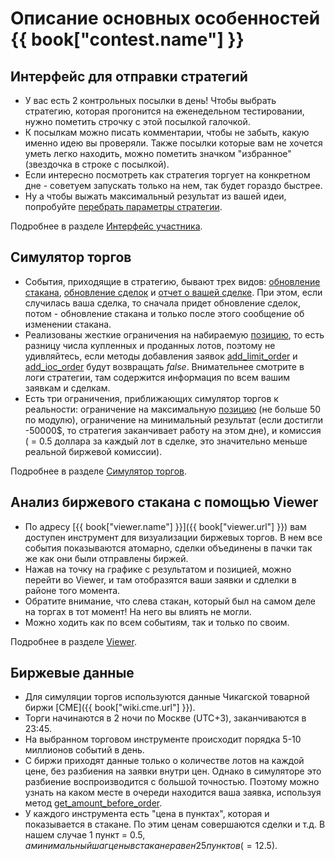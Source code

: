 # Описание основных особенностей {{ book["contest.name"] }}

## Интерфейс для отправки стратегий
- У вас есть 2 контрольных посылки в день! Чтобы выбрать стратегию, которая прогонится на еженедельном тестировании,  нужно пометить строчку с этой посылкой галочкой.
- К посылкам можно писать комментарии, чтобы не забыть, какую именно идею вы проверяли. Также посылки которые вам не хочется уметь легко находить, можно пометить значком "избранное" (звездочка в строке с посылкой).
- Если интересно посмотреть как стратегия торгует на конкретном дне - советуем запускать только на нем, так будет гораздо быстрее.
- Ну а чтобы выжать максимальный результат из вашей идеи, попробуйте [перебрать параметры стратегии](interface/params.md).

Подробнее в разделе [Интерфейс участника](interface/README.md).

## Симулятор торгов
- События, приходящие в стратегию, бывают трех видов:  [обновление стакана](api/ParticipantStrategy.md#trading_book_update), [обновление сделок](api/ParticipantStrategy.md#trading_deals_update) и [отчет о вашей сделке](api/ParticipantStrategy.md#execution_report_update). При этом, если случилась ваша сделка, то сначала придет обновление сделок, потом - обновление стакана и только после этого сообщение об изменении стакана. 
- Реализованы жесткие ограничения на набираемую [позицию](api/ContestBookInfo.md#total_amount), то есть разницу числа купленных и проданных лотов, поэтому не удивляйтесь, если методы добавления заявок [add_limit_order](api/ParticipantStrategy.md#add_limit_order) и [add_ioc_order](api/ParticipantStrategy.md#add_ioc_order) будут возвращать *false*. Внимательнее смотрите в логи стратегии, там содержится информация по всем вашим заявкам и сделкам.
- Есть три ограничения, приближающих симулятор торгов к реальности: ограничение на максимальную [позицию](terms#position) (не больше 50 по модулю), ограничение на минимальный результат (если достигли -50000$, то стратегия заканчивает работу на этом дне), и комиссия ( = 0.5 доллара за каждый лот в сделке, это значительно меньше реальной биржевой комиссии).

Подробнее в разделе [Симулятор торгов](simulator/README.md).

## Анализ биржевого стакана с помощью Viewer
- По адресу [{{ book["viewer.name"] }}]({{ book["viewer.url"] }}) вам доступен инструмент для визуализации биржевых торгов. В нем все события показываются атомарно, сделки объединены в пачки так же как они были отправлены биржей.
- Нажав на точку на графике с результатом и позицией, можно перейти во Viewer, и там отобразятся ваши заявки и сдлелки в районе того момента.
- Обратите внимание, что слева стакан, который был на самом деле на торгах в тот момент! На него вы влиять не могли.
- Можно ходить как по всем событиям, так и только по своим.

Подробнее в разделе [Viewer](interface/analysis/viewer.md).


## Биржевые данные
- Для симуляции торгов используются данные Чикагской товарной биржи [CME]({{ book["wiki.cme.url"] }}). 
- Торги начинаются в 2 ночи по Москве (UTC+3), заканчиваются в 23:45.
- На выбранном торговом инструменте происходит порядка 5-10 миллионов событий в день.
- С биржи приходят данные только о количестве лотов на каждой цене, без разбиения на заявки внутри цен. Однако в симуляторе это разбиение воспроизводится с большой точностью. Поэтому можно узнать на каком месте в очереди находится ваша заявка, используя метод [get_amount_before_order](api/ParticipantStrategy.md#get_amount_before_order).
- У каждого инструмента есть "цена в пунктах", которая и показывается в стакане. По этим ценам совершаются сделки и т.д. В нашем случае 1 пункт = 0.5$, а минимальный шаг цены в стакане равен 25 пунктов ( = 12.5$).
